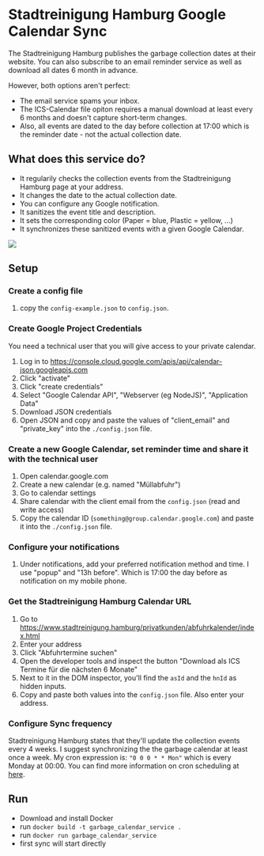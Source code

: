 # Stadtreinigung Hamburg Google Calendar Sync

The Stadtreinigung Hamburg publishes the garbage collection dates at their website.
You can also subscribe to an email reminder service as well as download all dates 6 month in advance.

However, both options aren't perfect:
* The email service spams your inbox.
* The ICS-Calendar file opiton requires a manual download at least every 6 months and doesn't capture short-term changes.
* Also, all events are dated to the day before collection at 17:00 which is the reminder date - not the actual collection date.

## What does this service do?

* It regularily checks the collection events from the Stadtreinigung Hamburg page at your address.
* It changes the date to the actual collection date.
* You can configure any Google notification.
* It sanitizes the event title and description.
* It sets the corresponding color (Paper = blue, Plastic = yellow, ...)
* It synchronizes these sanitized events with a given Google Calendar.

<img src="./img/Google_Kalender_-_Terminübersicht_ab_Montag__1__Oktober_2018.jpg" style="margin: auto">

## Setup

### Create a config file
1. copy the `config-example.json` to `config.json`.

### Create Google Project Credentials
You need a technical user that you will give access to your private calendar.  
1. Log in to https://console.cloud.google.com/apis/api/calendar-json.googleapis.com
2. Click "activate"
3. Click "create credentials"
4. Select "Google Calendar API", "Webserver (eg NodeJS)", "Application Data"
5. Download JSON credentials
6. Open JSON and copy and paste the values of "client_email" and "private_key" into the `./config.json` file.

### Create a new Google Calendar, set reminder time and share it with the technical user
1. Open calendar.google.com 
2. Create a new calendar (e.g. named "Müllabfuhr")
3. Go to calendar settings
4. Share calendar with the client email from the `config.json` (read and write access)
5. Copy the calendar ID (`something@group.calendar.google.com`) and paste it into the `./config.json` file.

### Configure your notifications
1. Under notifications, add your preferred notification method and time. I use "popup" and "13h before".
Which is 17:00 the day before as notification on my mobile phone.

### Get the Stadtreinigung Hamburg Calendar URL
1. Go to https://www.stadtreinigung.hamburg/privatkunden/abfuhrkalender/index.html
2. Enter your address
3. Click "Abfuhrtermine suchen"
4. Open the developer tools and inspect the button "Download als ICS Termine für die nächsten 6 Monate"
5. Next to it in the DOM inspector, you'll find the `asId` and the `hnId` as hidden inputs.
6. Copy and paste both values into the `config.json` file. Also enter your address.

### Configure Sync frequency
Stadtreinigung Hamburg states that they'll update the collection events every 4 weeks.
I suggest synchronizing the the garbage calendar at least once a week. My cron expression is:
`"0 0 0 * * Mon"` which is every Monday at 00:00. You can find more information on cron scheduling at [here](https://crontab.guru/).

## Run

* Download and install Docker
* run `docker build -t garbage_calendar_service .`
* run `docker run garbage_calendar_service`
* first sync will start directly
